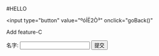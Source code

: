 #HELLO

<!DOCTYPE html>
<html>
<head>
<meta charset="utf-8">
<title> </title>
<script>
function goBack(){
    window.history.go(-2)
}
</script>
</head>
<body>

<input type="button" value="ºóÍË2Ò³" onclick="goBack()"
</body>
</html>


Add feature-C



<body>
<form name="myForm" action="demo_form.php"
onsubmit="return validateForm()" method="post">
名字: <input type="text" name="fname">
<input type="submit" value="提交">
</form>
</body>
</html>
